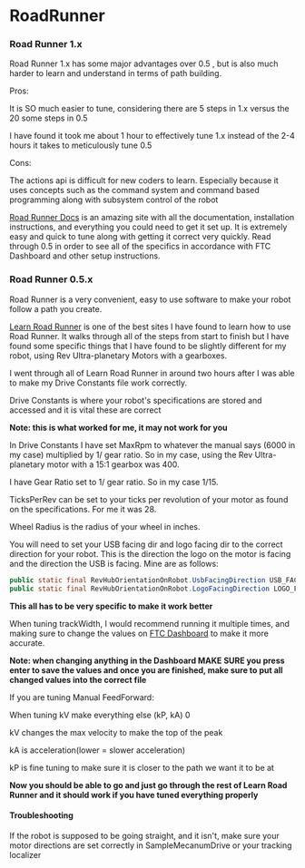# RoadRunner

### Road Runner 1.x

Road Runner 1.x has some major advantages over 0.5 , but is also much harder to learn and understand in terms of path building.

Pros:

It is SO much easier to tune, considering there are 5 steps in 1.x versus the 20 some steps in 0.5

I have found it took me about 1 hour to effectively tune 1.x instead of the 2-4 hours it takes to meticulously tune 0.5

Cons:

The actions api is difficult for new coders to learn. Especially because it uses concepts such as the command system and command based programming along with subsystem control of the robot



[Road Runner Docs](https://rr.brott.dev/docs/v1-0/installation/) is an amazing site with all the documentation, installation instructions, and everything you could need to get it set up. It is extremely easy and quick to tune along with getting it correct very quickly. Read through 0.5 in order to see all of the specifics in accordance with FTC Dashboard and other setup instructions.

### Road Runner 0.5.x

Road Runner is a very convenient, easy to use software to make your robot follow a path you create.

[Learn Road Runner](https://learnroadrunner.com/#frequently-asked-questions) is one of the best sites I have found to learn how to use Road Runner. It walks through all of the steps from start to finish but I have found some specific things that I have found to be slightly different for my robot, using Rev Ultra-planetary Motors with a gearboxes.

I went through all of Learn Road Runner in around two hours after I was able to make my Drive Constants file work correctly.

Drive Constants is where your robot's specifications are stored and accessed and it is vital these are correct

**Note: this is what worked for me, it may not work for you**

In Drive Constants I have set MaxRpm to whatever the manual says (6000 in my case) multiplied by 1/ gear ratio. So in my case, using the Rev Ultra-planetary motor with a 15:1 gearbox was 400.

I have Gear Ratio set to 1/ gear ratio. So in my case 1/15.

TicksPerRev can be set to your ticks per revolution of your motor as found on the specifications. For me it was 28.

Wheel Radius is the radius of your wheel in inches.

You will need to set your USB facing dir and logo facing dir to the correct direction for your robot. This is the direction the logo on the motor is facing and the direction the USB is facing. Mine are as follows:

```java
public static final RevHubOrientationOnRobot.UsbFacingDirection USB_FACING_DIR = RevHubOrientationOnRobot.UsbFacingDirection.LEFT;
public static final RevHubOrientationOnRobot.LogoFacingDirection LOGO_FACING_DIR = RevHubOrientationOnRobot.LogoFacingDirection.UP; 
```

**This all has to be very specific to make it work better**

When tuning trackWidth, I would recommend running it multiple times, and making sure to change the values on [FTC Dashboard](http://192.168.43.1:8080/dash) to make it more accurate.

**Note: when changing anything in the Dashboard MAKE SURE you press enter to save the values and once you are finished, make sure to put all changed values into the correct file**

If you are tuning Manual FeedForward:

When tuning kV make everything else (kP, kA) 0

kV changes the max velocity to make the top of the peak

kA is acceleration(lower = slower acceleration)

kP is fine tuning to make sure it is closer to the path we want it to be at

**Now you should be able to go and just go through the rest of Learn Road Runner and it should work if you have tuned everything properly**

#### Troubleshooting

If the robot is supposed to be going straight, and it isn't, make sure your motor directions are set correctly in SampleMecanumDrive or your tracking localizer
